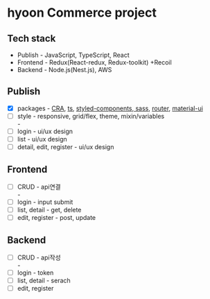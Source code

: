 # hyoon Commerce project

## Tech stack
- Publish - JavaScript, TypeScript, React
- Frontend - Redux(React-redux, Redux-toolkit) +Recoil
- Backend - Node.js(Nest.js), AWS

## Publish
- [x] packages - [CRA](https://github.com/bbahna/Toy/commit/439aae5282ba6d0b32c2c70de26fafa993bffde6), [ts](https://github.com/bbahna/Toy/issues/1), [styled-components, sass](https://github.com/bbahna/Toy/issues/2), [router](https://github.com/bbahna/Toy/issues/3), [material-ui](https://github.com/bbahna/Toy/issues/4)
- [ ] style - responsive, grid/flex, theme, mixin/variables
<br/>-<br/>
- [ ] login - ui/ux design
- [ ] list - ui/ux design
- [ ] detail, edit, register - ui/ux design

## Frontend
- [ ] CRUD - api연결
<br/>-<br/>
- [ ] login - input submit
- [ ] list, detail - get, delete
- [ ] edit, register - post, update

## Backend
- [ ] CRUD - api작성
<br/>-<br/>
- [ ] login - token
- [ ] list, detail - serach
- [ ] edit, register
